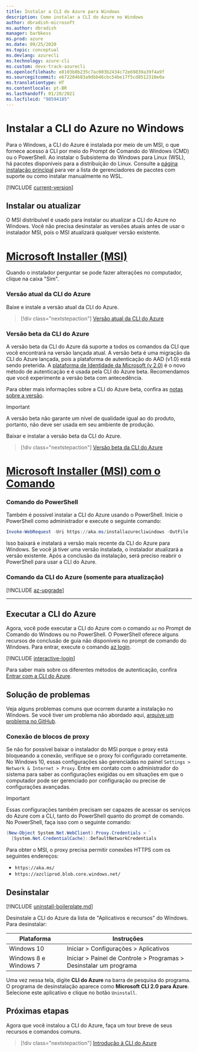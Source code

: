 ```yaml
---
title: Instalar a CLI do Azure para Windows
description: Como instalar a CLI do Azure no Windows
author: dbradish-microsoft
ms.author: dbradish
manager: barbkess
ms.prod: azure
ms.date: 09/25/2020
ms.topic: conceptual
ms.devlang: azurecli
ms.technology: azure-cli
ms.custom: devx-track-azurecli
ms.openlocfilehash: e8103b8b235c7ac003b2434c72e69839a39f4a9f
ms.sourcegitcommit: e672284b83a9dbb46cbc54be17f5cd8512310e0a
ms.translationtype: HT
ms.contentlocale: pt-BR
ms.lasthandoff: 01/20/2021
ms.locfileid: "98594185"
---
```

# <a name="install-azure-cli-on-windows"></a>Instalar a CLI do Azure no Windows

Para o Windows, a CLI do Azure é instalada por meio de um MSI, o que fornece acesso à CLI por meio do Prompt de Comando do Windows (CMD) ou o PowerShell.
Ao instalar o Subsistema do Windows para Linux (WSL), há pacotes disponíveis para a distribuição do Linux. Consulte a [página instalação principal](install-azure-cli.md) para ver a lista de gerenciadores de pacotes com suporte ou como instalar manualmente no WSL.

[!INCLUDE [current-version](includes/current-version.md)]

## <a name="install-or-update"></a>Instalar ou atualizar

O MSI distribuível é usado para instalar ou atualizar a CLI do Azure no Windows. Você não precisa desinstalar as versões atuais antes de usar o instalador MSI, pois o MSI atualizará qualquer versão existente.

# <a name="microsoft-installer-msi"></a>[Microsoft Installer (MSI)](#tab/azure-cli)

Quando o instalador perguntar se pode fazer alterações no computador, clique na caixa "Sim".

### <a name="azure-cli-current-version"></a>Versão atual da CLI do Azure

Baixe e instale a versão atual da CLI do Azure.  

> [!div class="nextstepaction"]
> [Versão atual da CLI do Azure](https://aka.ms/installazurecliwindows)

### <a name="azure-cli-beta-version"></a>Versão beta da CLI do Azure

A versão beta da CLI do Azure dá suporte a todos os comandos da CLI que você encontrará na versão lançada atual. A versão beta é uma migração da CLI do Azure lançada, pois a plataforma de autenticação do AAD (v1.0) está sendo preterida.  A [plataforma de Identidade da Microsoft (v 2.0)](/azure/active-directory/develop/v2-overview) é o novo método de autenticação e é usada pela CLI do Azure beta.  Recomendamos que você experimente a versão beta com antecedência.  

Para obter mais informações sobre a CLI do Azure beta, confira as [notas sobre a versão](./release-notes-azure-cli.md?tabs=azure-cli-beta).

> [!IMPORTANT]
>
> A versão beta não garante um nível de qualidade igual ao do produto, portanto, não deve ser usada em seu ambiente de produção.

Baixar e instalar a versão beta da CLI do Azure.

> [!div class="nextstepaction"]
> [Versão beta da CLI do Azure](https://aka.ms/installazurecliwindowsbeta)

# <a name="microsoft-installer-msi-with-command"></a>[Microsoft Installer (MSI) com o Comando](#tab/azure-powershell)

### <a name="powershell-command"></a>Comando do PowerShell

Também é possível instalar a CLI do Azure usando o PowerShell. Inicie o PowerShell como administrador e execute o seguinte comando:

   ```PowerShell
   Invoke-WebRequest -Uri https://aka.ms/installazurecliwindows -OutFile .\AzureCLI.msi; Start-Process msiexec.exe -Wait -ArgumentList '/I AzureCLI.msi /quiet'; rm .\AzureCLI.msi
   ```

Isso baixará e instalará a versão mais recente da CLI do Azure para Windows. Se você já tiver uma versão instalada, o instalador atualizará a versão existente. Após a conclusão da instalação, será preciso reabrir o PowerShell para usar a CLI do Azure.

### <a name="azure-cli-command-for-update-only"></a>Comando da CLI do Azure (somente para atualização)
[!INCLUDE [az-upgrade](includes/az-upgrade.md)]

---

## <a name="run-the-azure-cli"></a>Executar a CLI do Azure

Agora, você pode executar a CLI do Azure com o comando `az` no Prompt de Comando do Windows ou no PowerShell. O PowerShell oferece alguns recursos de conclusão de guia não disponíveis no prompt de comando do Windows. Para entrar, execute o comando [az login](/cli/azure/reference-index#az-login).

[!INCLUDE [interactive-login](includes/interactive-login.md)]

Para saber mais sobre os diferentes métodos de autenticação, confira [Entrar com a CLI do Azure](authenticate-azure-cli.md).

## <a name="troubleshooting"></a>Solução de problemas

Veja alguns problemas comuns que ocorrem durante a instalação no Windows. Se você tiver um problema não abordado aqui, [arquive um problema no GitHub](https://github.com/Azure/azure-cli/issues).

### <a name="proxy-blocks-connection"></a>Conexão de blocos de proxy

Se não for possível baixar o instalador do MSI porque o proxy está bloqueando a conexão, verifique se o proxy foi configurado corretamente. No Windows 10, essas configurações são gerenciadas no painel `Settings > Network & Internet > Proxy`. Entre em contato com o administrador do sistema para saber as configurações exigidas ou em situações em que o computador pode ser gerenciado por configuração ou precise de configurações avançadas.

> [!IMPORTANT]
> Essas configurações também precisam ser capazes de acessar os serviços do Azure com a CLI, tanto do PowerShell quanto do prompt de comando. No PowerShell, faça isso com o seguinte comando:
>
> ```powershell
> (New-Object System.Net.WebClient).Proxy.Credentials = `
>   [System.Net.CredentialCache]::DefaultNetworkCredentials
> ```

Para obter o MSI, o proxy precisa permitir conexões HTTPS com os seguintes endereços:

* `https://aka.ms/`
* `https://azcliprod.blob.core.windows.net/`

## <a name="uninstall"></a>Desinstalar

[!INCLUDE [uninstall-boilerplate.md](includes/uninstall-boilerplate.md)]

Desinstale a CLI do Azure da lista de "Aplicativos e recursos" do Windows. Para desinstalar:

| Plataforma | Instruções |
|---|---|
| Windows 10 | Iniciar > Configurações > Aplicativos |
| Windows 8 e Windows 7 | Iniciar > Painel de Controle > Programas > Desinstalar um programa |

Uma vez nessa tela, digite __CLI do Azure__ na barra de pesquisa do programa. O programa de desinstalação aparece como __Microsoft CLI 2.0 para Azure__. Selecione este aplicativo e clique no botão `Uninstall`.

## <a name="next-steps"></a>Próximas etapas

Agora que você instalou a CLI do Azure, faça um tour breve de seus recursos e comandos comuns.

> [!div class="nextstepaction"]
> [Introdução à CLI do Azure](get-started-with-azure-cli.md)